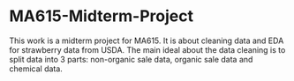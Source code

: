 # MA615-Midterm-Project
This work is a midterm project for MA615. 
It is about cleaning data and EDA for strawberry data from USDA.
The main ideal about the data cleaning is to split data into 3 parts: non-organic sale data, organic sale data and chemical data.
